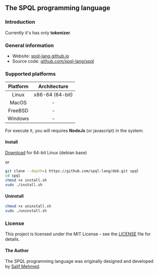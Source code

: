 ## The SPQL programming language

### Introduction

Currently it's has only **tokenizer**.

### General information

- Website: [spql-lang.github.io](https://spql-lang.github.io/)
- Source code: [github.com/spql-lang/spql](https://github.com/spql-lang/spql/)

### Supported platforms

| Platform         | Architecture     |
|:----------------:|:----------------:|
| Linux            | x86-64 (64-bit)  |
| MacOS            | -                |
| FreeBSD          | -                |
| Windows          | -                |

For execute it, you will requires **NodeJs** (or javascript) in the system.

#### Install

[Download](https://salifm.github.io/res/deb/spql_v0.9.0.deb) for 64-bit Linux (debian base)

or

```bash
git clone --depth=1 https://github.com/spql-lang/deb.git spql
cd spql
chmod +x install.sh
sudo ./install.sh
```

#### Uninstall

```bash
chmod +x uninstall.sh
sudo ./uninstall.sh
```

### License

This project is licensed under the MIT License - see the [LICENSE](LICENSE) file for details.

#### The Author

The SPQL programming language was originally designed and developed by [Salif Mehmed](https://github.com/salifm/).
